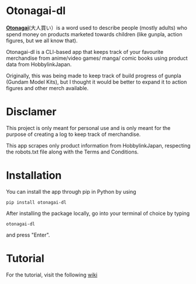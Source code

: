 # Otonagai-dl

[**Otonagai**](https://www.tofugu.com/japanese/otonagai/)(大人買い）is a word used to describe people (mostly adults) who spend money on products marketed towards children (like gunpla, action figures, but we all know that).

Otonagai-dl is a CLI-based app that keeps track of your favourite merchandise from anime/video games/ manga/ comic books using product data from HobbylinkJapan.

Originally, this was being made to keep track of build progress of gunpla (Gundam Model Kits), but I thought it would be better to expand it to action figures and other merch available.

# Disclamer

This project is only meant for personal use and is only meant for the purpose of creating a log to keep track of merchandise.

This app scrapes only product information from HobbylinkJapan, respecting the robots.txt file along with the Terms and Conditions.

# Installation

You can install the app through pip in Python by using

```
pip install otonagai-dl
```

After installing the package locally, go into your terminal of choice by typing

```
otonagai-dl
```

and press "Enter".

# Tutorial

For the tutorial, visit the following [wiki](https://weebmogul.gitbook.io/otonagai-dl/)
